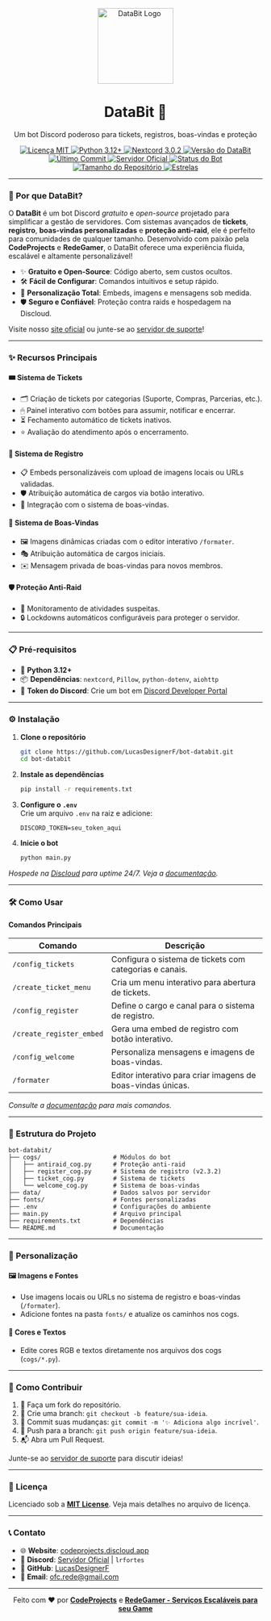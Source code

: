 <p align="center">
  <img src="https://imgur.com/udXUs5c.png" alt="DataBit Logo" width="150"/>
</p>

<h1 align="center">DataBit 🤖</h1>
<p align="center">Um bot Discord poderoso para tickets, registros, boas-vindas e proteção</p>

<p align="center">
  <a href="https://github.com/LucasDesignerF/bot-databit/blob/main/LICENSE">
    <img src="https://img.shields.io/github/license/LucasDesignerF/bot-databit?style=flat-square&color=brightgreen&cacheSeconds=0" alt="Licença MIT"/>
  </a>
  <a href="https://www.python.org/">
    <img src="https://img.shields.io/badge/Python-3.12+-3776AB?style=flat-square&logo=python" alt="Python 3.12+"/>
  </a>
  <a href="https://nextcord.readthedocs.io/">
    <img src="https://img.shields.io/badge/Nextcord-3.0.2-7289DA?style=flat-square&logo=discord" alt="Nextcord 3.0.2"/>
  </a>
  <a href="https://github.com/LucasDesignerF/bot-databit/releases">
    <img src="https://img.shields.io/badge/Version-v3.0.0-orange?style=flat-square" alt="Versão do DataBit"/>
  </a>
  <a href="https://github.com/LucasDesignerF/bot-databit/commits/main">
    <img src="https://img.shields.io/github/last-commit/LucasDesignerF/bot-databit?style=flat-square&color=purple" alt="Último Commit"/>
  </a>
  <a href="https://discord.gg/AhcHfUpNeM">
    <img src="https://img.shields.io/badge/Discord-Join%20Us-5865F2?style=flat-square&logo=discord" alt="Servidor Oficial"/>
  </a>
  <a href="https://github.com/LucasDesignerF/bot-databit">
    <img src="https://img.shields.io/badge/Status-Online-00FF00?style=flat-square" alt="Status do Bot"/>
  </a>
  <a href="https://github.com/LucasDesignerF/bot-databit">
    <img src="https://img.shields.io/github/repo-size/LucasDesignerF/bot-databit?style=flat-square&color=blue" alt="Tamanho do Repositório"/>
  </a>
  <a href="https://github.com/LucasDesignerF/bot-databit/stargazers">
    <img src="https://img.shields.io/github/stars/LucasDesignerF/bot-databit?style=flat-square&color=yellow" alt="Estrelas"/>
  </a>
</p>

---

### 🌟 Por que DataBit?

O **DataBit** é um bot Discord *gratuito* e *open-source* projetado para simplificar a gestão de servidores. Com sistemas avançados de **tickets**, **registro**, **boas-vindas personalizadas** e **proteção anti-raid**, ele é perfeito para comunidades de qualquer tamanho. Desenvolvido com paixão pela **CodeProjects** e **RedeGamer**, o DataBit oferece uma experiência fluida, escalável e altamente personalizável!

- ✨ **Gratuito e Open-Source**: Código aberto, sem custos ocultos.
- 🛠️ **Fácil de Configurar**: Comandos intuitivos e setup rápido.
- 🎨 **Personalização Total**: Embeds, imagens e mensagens sob medida.
- 🛡️ **Seguro e Confiável**: Proteção contra raids e hospedagem na Discloud.

Visite nosso [site oficial](https://databit-freebot.redebots.shop/) ou junte-se ao [servidor de suporte](https://discord.gg/AhcHfUpNeM)!

---

### ✨ Recursos Principais

#### 🎟 Sistema de Tickets
- 🗂 Criação de tickets por categorias (Suporte, Compras, Parcerias, etc.).
- 🖱 Painel interativo com botões para assumir, notificar e encerrar.
- ⏳ Fechamento automático de tickets inativos.
- ⭐ Avaliação do atendimento após o encerramento.

#### 📝 Sistema de Registro
- 📋 Embeds personalizáveis com upload de imagens locais ou URLs validadas.
- 🛡 Atribuição automática de cargos via botão interativo.
- 🔗 Integração com o sistema de boas-vindas.

#### 🎉 Sistema de Boas-Vindas
- 🖼 Imagens dinâmicas criadas com o editor interativo `/formater`.
- 🎭 Atribuição automática de cargos iniciais.
- ✉️ Mensagem privada de boas-vindas para novos membros.

#### 🛡️ Proteção Anti-Raid
- 🚨 Monitoramento de atividades suspeitas.
- 🔒 Lockdowns automáticos configuráveis para proteger o servidor.

---

### 📋 Pré-requisitos

- 🐍 **Python 3.12+**
- 📦 **Dependências**: `nextcord`, `Pillow`, `python-dotenv`, `aiohttp`
- 🔑 **Token do Discord**: Crie um bot em [Discord Developer Portal](https://discord.com/developers/applications)

---

### ⚙️ Instalação

1. **Clone o repositório**  
   ```bash
   git clone https://github.com/LucasDesignerF/bot-databit.git
   cd bot-databit
   ```

2. **Instale as dependências**  
   ```bash
   pip install -r requirements.txt
   ```

3. **Configure o `.env`**  
   Crie um arquivo `.env` na raiz e adicione:  
   ```env
   DISCORD_TOKEN=seu_token_aqui
   ```

4. **Inicie o bot**  
   ```bash
   python main.py
   ```

*Hospede na [Discloud](https://discloud.app/) para uptime 24/7. Veja a [documentação](https://github.com/LucasDesignerF/bot-databit).*

---

### 🛠 Como Usar

#### Comandos Principais
| **Comando**                | **Descrição**                                              |
|----------------------------|------------------------------------------------------------|
| `/config_tickets`          | Configura o sistema de tickets com categorias e canais.     |
| `/create_ticket_menu`      | Cria um menu interativo para abertura de tickets.           |
| `/config_register`         | Define o cargo e canal para o sistema de registro.          |
| `/create_register_embed`   | Gera uma embed de registro com botão interativo.           |
| `/config_welcome`          | Personaliza mensagens e imagens de boas-vindas.             |
| `/formater`                | Editor interativo para criar imagens de boas-vindas únicas. |

*Consulte a [documentação](https://docs.codeprojects.discloud.app/) para mais comandos.*

---

### 📂 Estrutura do Projeto

```
bot-databit/
├── cogs/                    # Módulos do bot
│   ├── antiraid_cog.py      # Proteção anti-raid
│   ├── register_cog.py      # Sistema de registro (v2.3.2)
│   ├── ticket_cog.py        # Sistema de tickets
│   └── welcome_cog.py       # Sistema de boas-vindas
├── data/                    # Dados salvos por servidor
├── fonts/                   # Fontes personalizadas
├── .env                     # Configurações do ambiente
├── main.py                  # Arquivo principal
├── requirements.txt         # Dependências
└── README.md                # Documentação
```

---

### 🎨 Personalização

#### 🖼 Imagens e Fontes
- Use imagens locais ou URLs no sistema de registro e boas-vindas (`/formater`).
- Adicione fontes na pasta `fonts/` e atualize os caminhos nos cogs.

#### 🌈 Cores e Textos
- Edite cores RGB e textos diretamente nos arquivos dos cogs (`cogs/*.py`).

---

### 🤝 Como Contribuir

1. 🍴 Faça um fork do repositório.
2. 🌿 Crie uma branch: `git checkout -b feature/sua-ideia`.
3. 💾 Commit suas mudanças: `git commit -m '✨ Adiciona algo incrível'`.
4. 🚀 Push para a branch: `git push origin feature/sua-ideia`.
5. 📬 Abra um Pull Request.

Junte-se ao [servidor de suporte](https://discord.gg/AhcHfUpNeM) para discutir ideias!

---

### 📜 Licença

Licenciado sob a **[MIT License](LICENSE)**. Veja mais detalhes no arquivo de licença.

---

### 📞 Contato

- 🌐 **Website**: [codeprojects.discloud.app](https://databit-freebot.redebots.shop/)
- 💬 **Discord**: [Servidor Oficial](https://discord.gg/AhcHfUpNeM) | `lrfortes`
- 🐙 **GitHub**: [LucasDesignerF](https://github.com/LucasDesignerF)
- 📧 **Email**: [ofc.rede@gmail.com](mailto:ofc.rede@gmail.com)

---

<p align="center">
  Feito com ❤️ por <strong><a href="https://codeprojects.discloud.app/">CodeProjects</a></strong> e <strong><a href="https://discord.gg/x74fnzcz2S">RedeGamer - Serviços Escaláveis para seu Game</a></strong>
</p>
